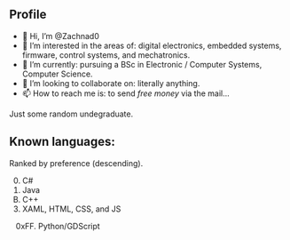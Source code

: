 ## Profile
- 👋 Hi, I’m @Zachnad0
- 👀 I’m interested in the areas of: digital electronics, embedded systems, firmware, control systems, and mechatronics.
- 🌱 I’m currently: pursuing a BSc in Electronic / Computer Systems, Computer Science.
- 💞️ I’m looking to collaborate on: literally anything.
- 📫 How to reach me is: to send *free money* via the mail...

Just some random undegraduate.

## Known languages:
Ranked by preference (descending).
<ol>
<li value="0">C#</li>
<li value="1">Java</li>
<li type="A" value="B">C++</li>
<li>XAML, HTML, CSS, and JS</li>
</ol>
&nbsp&nbsp 0xFF. Python/GDScript

<!---
Zachnad0/Zachnad0 is a ✨ special ✨ repository because its `README.md` (this file) appears on your GitHub profile.
You can click the Preview link to take a look at your changes.
--->
